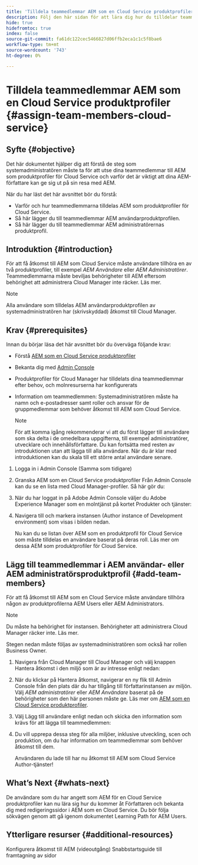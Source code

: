 ```yaml
---
title: 'Tilldela teammedlemmar AEM som en Cloud Service produktprofiler '
description: Följ den här sidan för att lära dig hur du tilldelar teammedlemmar till AEM som en Cloud Service produktprofiler
hide: true
hidefromtoc: true
index: false
source-git-commit: fa61dc122cec5466827d06ffb2eca1c1c5f8bae6
workflow-type: tm+mt
source-wordcount: '743'
ht-degree: 0%

---
```



# Tilldela teammedlemmar AEM som en Cloud Service produktprofiler {#assign-team-members-cloud-service}

## Syfte {#objective}

Det här dokumentet hjälper dig att förstå de steg som systemadministratören måste ta för att utse dina teammedlemmar till AEM som produktprofiler för Cloud Service och varför det är viktigt att dina AEM-författare kan ge sig ut på sin resa med AEM.

När du har läst det här avsnittet bör du förstå:

* Varför och hur teammedlemmarna tilldelas AEM som produktprofiler för Cloud Service.
* Så här lägger du till teammedlemmar AEM användarproduktprofilen.
* Så här lägger du till teammedlemmar AEM administratörernas produktprofil.


## Introduktion {#introduction}

För att få åtkomst till AEM som Cloud Service måste användare tillhöra en av två produktprofiler, till exempel *AEM Användare* eller *AEM Administratörer*. Teammedlemmarna måste beviljas behörigheter till AEM eftersom behörighet att administrera Cloud Manager inte räcker. Läs mer.

>[!NOTE]
>Alla användare som tilldelas AEM användarproduktprofilen av systemadministratören har (skrivskyddad) åtkomst till Cloud Manager.

## Krav {#prerequisites}

Innan du börjar läsa det här avsnittet bör du överväga följande krav:

* Förstå [AEM som en Cloud Service produktprofiler](https://experienceleague.adobe.com/docs/experience-manager-cloud-service/onboarding/onboarding-concepts/aem-cs-team-product-profiles.html?lang=en#aem-product-profiles)
* Bekanta dig med [Admin Console](https://experienceleague.adobe.com/docs/experience-manager-cloud-service/onboarding/onboarding-concepts/admin-console.html?lang=en)
* Produktprofiler för Cloud Manager har tilldelats dina teammedlemmar efter behov, och molnresurserna har konfigurerats
* Information om teammedlemmen: Systemadministratören måste ha namn och e-postadresser samt roller och ansvar för de gruppmedlemmar som behöver åtkomst till AEM som Cloud Service.

   >[!NOTE]
   >För att komma igång rekommenderar vi att du först lägger till användare som ska delta i de omedelbara uppgifterna, till exempel administratörer, utvecklare och innehållsförfattare. Du kan fortsätta med resten av introduktionen utan att lägga till alla användare. När du är klar med introduktionen kan du skala till ett större antal användare senare.


1. Logga in i Admin Console
(Samma som tidigare)

1. Granska AEM som en Cloud Service produktprofiler
Från Admin Console kan du se en lista med Cloud Manager-profiler. Så här gör du:

1. När du har loggat in på Adobe Admin Console väljer du Adobe Experience Manager som en molntjänst på kortet Produkter och tjänster:

1. Navigera till och markera instansen (Author instance of Development environment) som visas i bilden nedan.



   Nu kan du se listan över AEM som en produktprofil för Cloud Service som måste tilldelas en användare baserat på deras roll. Läs mer om dessa AEM som produktprofiler för Cloud Service.


## Lägg till teammedlemmar i AEM användar- eller AEM administratörsproduktprofil {#add-team-members}

För att få åtkomst till AEM som en Cloud Service måste användare tillhöra någon av produktprofilerna AEM Users eller AEM Administrators.

>[!NOTE]
>Du måste ha behörighet för instansen. Behörigheter att administrera Cloud Manager räcker inte. Läs mer.

Stegen nedan måste följas av systemadministratören som också har rollen Business Owner.

1. Navigera från Cloud Manager till Cloud Manager och välj knappen Hantera åtkomst i den miljö som är av intresse enligt nedan:

1. När du klickar på Hantera åtkomst, navigerar en ny flik till Admin Console från den plats där du har tillgång till författarinstansen av miljön. Välj *AEM administratörer* eller *AEM Användare* baserat på de behörigheter som den här personen måste ge. Läs mer om [AEM som en Cloud Service produktprofiler](https://experienceleague.adobe.com/docs/experience-manager-cloud-service/onboarding/onboarding-concepts/aem-cs-team-product-profiles.html?lang=en#aem-product-profiles).

1. Välj Lägg till användare enligt nedan och skicka den information som krävs för att lägga till teammedlemmen:


1. Du vill upprepa dessa steg för alla miljöer, inklusive utveckling, scen och produktion, om du har information om teammedlemmar som behöver åtkomst till dem.

   Användaren du lade till har nu åtkomst till AEM som Cloud Service Author-tjänster!


## What’s Next {#whats-next}

De användare som du har angett som AEM för en Cloud Service produktprofiler kan nu lära sig hur du kommer åt Författaren och bekanta dig med redigeringssidor i AEM som en Cloud Service. Du bör följa sökvägen genom att gå igenom dokumentet Learning Path for AEM Users.

## Ytterligare resurser {#additional-resources}

Konfigurera åtkomst till AEM (videoutgång)
Snabbstartsguide till framtagning av sidor
